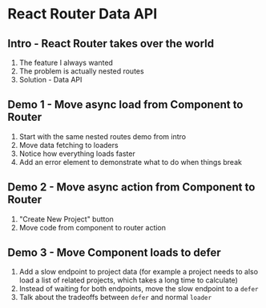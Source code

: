 # React Router Data API

## Intro - React Router takes over the world
1. The feature I always wanted
2. The problem is actually nested routes
3. Solution - Data API


## Demo 1 - Move async load from Component to Router
1. Start with the same nested routes demo from intro
2. Move data fetching to loaders
3. Notice how everything loads faster
4. Add an error element to demonstrate what to do when things break


## Demo 2 - Move async action from Component to Router
1. "Create New Project" button
2. Move code from component to router action


## Demo 3 - Move Component loads to defer
1. Add a slow endpoint to project data (for example a project needs to also load a list of related projects, which takes a long time to calculate)
2. Instead of waiting for both endpoints, move the slow endpoint to a `defer`
3. Talk about the tradeoffs between `defer` and normal `loader`

